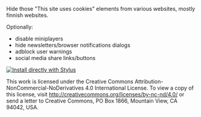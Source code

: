 Hide those "This site uses cookies" elements from various websites, mostly finnish websites.

Optionally: 
+ disable miniplayers
+ hide newsletters/browser notifications dialogs
+ adblock user warnings
+ social media share links/buttons

[![Install directly with Stylus](https://img.shields.io/badge/Install%20directly%20with-Stylus-00adad.svg)](https://github.com/devmltk/HideCookieWarnings/raw/master/hidecookies.user.css)

This work is licensed under the Creative Commons Attribution-NonCommercial-NoDerivatives 4.0 International License. To view a copy of this license, visit http://creativecommons.org/licenses/by-nc-nd/4.0/ or send a letter to Creative Commons, PO Box 1866, Mountain View, CA 94042, USA.
